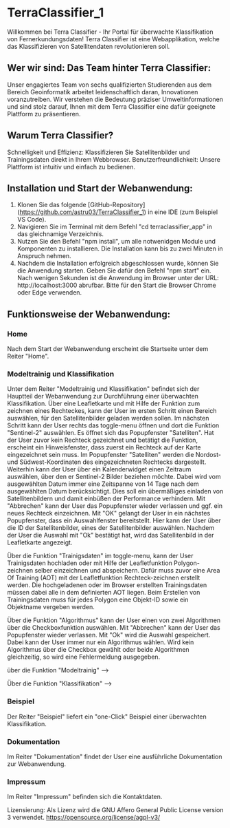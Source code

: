 # TerraClassifier_1

Willkommen bei Terra Classifier - Ihr Portal für überwachte Klassifikation von Fernerkundungsdaten!
Terra Classifier ist eine Webapplikation, welche das Klassifizieren von Satellitendaten revolutionieren soll.

## Wer wir sind: Das Team hinter Terra Classifier: 
Unser engagiertes Team von sechs qualifizierten Studierenden aus dem Bereich Geoinformatik arbeitet leidenschaftlich daran, Innovationen voranzutreiben.
Wir verstehen die Bedeutung präziser Umweltinformationen und sind stolz darauf, Ihnen mit dem Terra Classifier eine dafür geeignete Plattform zu präsentieren.

## Warum Terra Classifier?
Schnelligkeit und Effizienz: Klassifizieren Sie Satellitenbilder und Trainingsdaten direkt in Ihrem Webbrowser.
Benutzerfreundlichkeit: Unsere Plattform ist intuitiv und einfach zu bedienen.

## Installation und Start der Webanwendung:
1. Klonen Sie das folgende [GitHub-Repository] (https://github.com/astru03/TerraClassifier_1) in eine IDE (zum Beispiel VS Code).
2. Navigieren Sie im Terminal mit dem Befehl "cd terraclassifier_app" in das gleichnamige Verzeichnis.
3. Nutzen Sie den Befehl "npm install", um alle notwenidgen Module und Komponenten zu installieren. Die Installation kann bis zu zwei Minuten in Anspruch nehmen.
4. Nachdem die Installation erfolgreich abgeschlossen wurde, können Sie die Anwendung starten. Geben Sie dafür den Befehl "npm start" ein. Nach wenigen Sekunden ist die Anwendung im Browser unter der URL: http://localhost:3000 abrufbar.
Bitte für den Start die Browser Chrome oder Edge verwenden.

## Funktionsweise der Webanwendung:
### Home
Nach dem Start der Webanwendung erscheint die Startseite unter dem Reiter "Home".
### Modeltrainig und Klassifikation
Unter dem Reiter "Modeltrainig und Klassifikation" befindet sich der Hauptteil der Webanwendung zur Durchführung einer überwachten Klassifikation.
Über eine Leafletkarte und mit Hilfe der Funktion zum zeichnen eines Rechteckes, kann der User im ersten Schritt einen Bereich auswählen, für den Satellitenbilder geladen werden sollen. 
Im nächsten Schritt kann der User rechts das toggle-menu öffnen und dort die Funktion "Sentinel-2" auswählen. Es öffnet sich das Popupfenster "Satelliten". 
Hat der User zuvor kein Rechteck gezeichnet und betätigt die Funktion, erscheint ein Hinweisfenster, dass zuerst ein Rechteck auf der Karte eingezeichnet sein muss. Im Popupfenster "Satelliten" werden die Nordost- und Südwest-Koordinaten des eingezeichneten Rechtecks dargestellt. Weiterhin kann der User über ein Kalenderwidget einen Zeitraum auswählen, über den er Sentinel-2 Bilder beziehen möchte. Dabei wird vom ausgewählten Datum immer eine Zeitspanne von 14 Tage nach dem ausgewählten Datum berücksichtigt. Dies soll ein übermäßiges einladen von Satellitenbildern und damit einbüßen der Performance verhindern.
Mit "Abbrechen" kann der User das Popupfenster wieder verlassen und ggf. ein neues Rechteck einzeichnen.
Mit "OK" gelangt der User in ein nächstes Popupfenster, dass ein Auswahlfenster bereitstellt. 
Hier kann der User über die ID der Satellitenbilder, eines der Satellitenbilder auswählen. Nachdem der User die Auswahl mit "Ok" bestätigt hat, wird das Satellitenbild in der Leafletkarte angezeigt.

Über die Funktion "Trainigsdaten" im toggle-menu, kann der User Trainigsdaten hochladen oder mit Hilfe der Leafletfunktion Polygon-zeichnen selber einzeichnen und abspeichern. Dafür muss zuvor eine Area Of Training (AOT) mit der Leafletfunktion Rechteck-zeichnen erstellt werden. Die hochgeladenen oder im Browser erstellten Trainingsdaten müssen dabei alle in dem definierten AOT liegen. Beim Erstellen von Trainingsdaten muss für jedes Polygon eine Objekt-ID sowie ein Objektname vergeben werden.

Über die Funktion "Algorithmus" kann der User einen von zwei Algorithmen über die Checkboxfunktion auswählen. Mit "Abbrechen" kann der User das Popupfenster wieder verlassen. Mit "Ok" wird die Auswahl gespeichert. Dabei kann der User immer nur ein Algorithmus wählen. Wird kein Algorithmus über die Checkbox gewählt oder beide Algorithmen gleichzeitig, so wird eine Fehlermeldung ausgegeben.

über die Funktion "Modeltrainig" -->

Über die Funktion "Klassifikation" -->

### Beispiel
Der Reiter "Beispiel" liefert ein "one-Click" Beispiel einer überwachten Klassifikation.
### Dokumentation
Im Reiter "Dokumentation" findet der User eine ausführliche Dokumentation zur Webanwendung.
### Impressum
Im Reiter "Impressum" befinden sich die Kontaktdaten.

Lizensierung:
Als Lizenz wird die GNU Affero General Public License version 3 verwendet.
https://opensource.org/license/agpl-v3/
